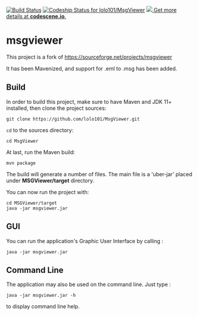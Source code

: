 [![Build Status](https://travis-ci.org/lolo101/MsgViewer.svg?branch=master)](https://travis-ci.org/lolo101/MsgViewer)
[![Codeship Status for lolo101/MsgViewer](https://app.codeship.com/projects/52c429a0-01fe-0135-ab0f-5a532b9c76c0/status?branch=master)](https://app.codeship.com/projects/213000)
[![](https://codescene.io/projects/2821/status.svg) Get more details at **codescene.io**.](https://codescene.io/projects/2821/jobs/latest-successful/results)

# msgviewer

This project is a fork of https://sourceforge.net/projects/msgviewer

It has been Mavenized, and support for .eml to .msg has been added.

## Build

In order to build this project, make sure to have Maven and JDK 11+ installed, then clone the project sources:

`git clone https://github.com/lolo101/MsgViewer.git`

`cd` to the sources directory:

`cd MsgViewer`

At last, run the Maven build:

`mvn package`

The build will generate a number of files. The main file is a 'uber-jar' placed under **MSGViewer/target** directory.

You can now run the project with:

```
cd MSGViewer/target
java -jar msgviewer.jar
```

## GUI

You can run the application's Graphic User Interface by calling :

`java -jar msgviewer.jar`

## Command Line

The application may also be used on the command line. Just type :

`java -jar msgviewer.jar -h`

to display command line help.
